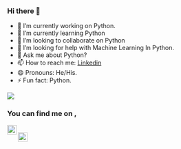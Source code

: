 ### Hi there 👋


- 🔭 I’m currently working on Python.
- 🌱 I’m currently learning Python
- 👯 I’m looking to collaborate on Python
- 🤔 I’m looking for help with Machine Learning In Python.
- 💬 Ask me about Python?
- 📫 How to reach me: [Linkedin](https://www.linkedin.com/in/aryan-rai/)
- 😄 Pronouns: He/His.
- ⚡ Fun fact: Python.  
<img align="center" src="https://github-readme-stats.vercel.app/api/?username=NaYrA-IaR&show_icons=true&theme=graywhite" />


### You can find me on , 
[<img align="left" alt="Aryan | LinkedIn" height="22px" src="https://img.icons8.com/android/2x/linkedin.png" />](https://www.linkedin.com/in/aryan-rai/)   
[<img align="left" alt="Aryan | Twitter" height="22px" src="https://img.icons8.com/color/2x/twitter--v2.gif" />](https://twitter.com/Aryan_i_am) 

